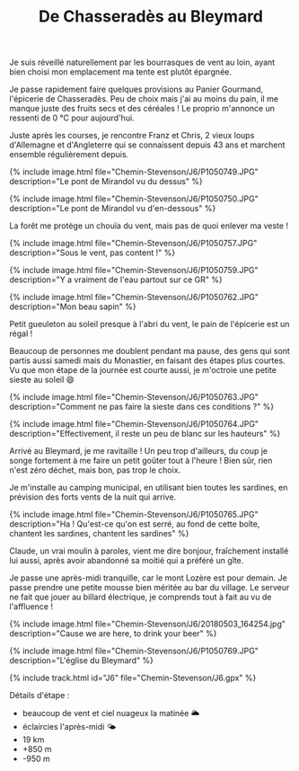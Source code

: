 ﻿---
title: "De Chasseradès au Bleymard"
permalink: /Chemin-Stevenson/J6/
sidebar:
  nav: "chemin_stevenson"
enable_tracks: true
---

Je suis réveillé naturellement par les bourrasques de vent au loin, ayant bien choisi mon emplacement ma tente est plutôt épargnée.

Je passe rapidement faire quelques provisions au Panier Gourmand, l'épicerie de Chasseradès.
Peu de choix mais j'ai au moins du pain, il me manque juste des fruits secs et des céréales !
Le proprio m'annonce un ressenti de 0 °C pour aujourd'hui.

Juste après les courses, je rencontre Franz et Chris, 2 vieux loups d'Allemagne et d'Angleterre qui se connaissent depuis 43 ans et marchent ensemble régulièrement depuis.

{% include image.html file="Chemin-Stevenson/J6/P1050749.JPG" description="Le pont de Mirandol vu du dessus" %}

{% include image.html file="Chemin-Stevenson/J6/P1050750.JPG" description="Le pont de Mirandol vu d'en-dessous" %}

La forêt me protège un chouïa du vent, mais pas de quoi enlever ma veste !

{% include image.html file="Chemin-Stevenson/J6/P1050757.JPG" description="Sous le vent, pas content !" %}

{% include image.html file="Chemin-Stevenson/J6/P1050759.JPG" description="Y a vraiment de l'eau partout sur ce GR" %}

{% include image.html file="Chemin-Stevenson/J6/P1050762.JPG" description="Mon beau sapin" %}

Petit gueuleton au soleil presque à l'abri du vent, le pain de l'épicerie est un régal !

Beaucoup de personnes me doublent pendant ma pause, des gens qui sont partis aussi samedi mais du Monastier, en faisant des étapes plus courtes.
Vu que mon étape de la journée est courte aussi, je m'octroie une petite sieste au soleil :smile:

{% include image.html file="Chemin-Stevenson/J6/P1050763.JPG" description="Comment ne pas faire la sieste dans ces conditions ?" %}

{% include image.html file="Chemin-Stevenson/J6/P1050764.JPG" description="Effectivement, il reste un peu de blanc sur les hauteurs" %}

Arrivé au Bleymard, je me ravitaille !
Un peu trop d'ailleurs, du coup je songe fortement à me faire un petit goûter tout à l'heure !
Bien sûr, rien n'est zéro déchet, mais bon, pas trop le choix.

Je m'installe au camping municipal, en utilisant bien toutes les sardines, en prévision des forts vents de la nuit qui arrive.

{% include image.html file="Chemin-Stevenson/J6/P1050765.JPG" description="Ha ! Qu'est-ce qu'on est serré, au fond de cette boîte, chantent les sardines, chantent les sardines" %}

Claude, un vrai moulin à paroles, vient me dire bonjour, fraîchement installé lui aussi, après avoir abandonné sa moitié qui a préféré un gîte.

Je passe une après-midi tranquille, car le mont Lozère est pour demain.
Je passe prendre une petite mousse bien méritée au bar du village. Le serveur ne fait que jouer au billard électrique, je comprends tout à fait au vu de l'affluence !

{% include image.html file="Chemin-Stevenson/J6/20180503_164254.jpg" description="Cause we are here, to drink your beer" %}

{% include image.html file="Chemin-Stevenson/J6/P1050769.JPG" description="L'église du Bleymard" %}

{% include track.html id="J6" file="Chemin-Stevenson/J6.gpx" %}

Détails d'étape :
* beaucoup de vent et ciel nuageux la matinée :sun_behind_large_cloud:
* éclaircies l'après-midi :sun_behind_small_cloud:
* 19 km
* +850 m
* -950 m
